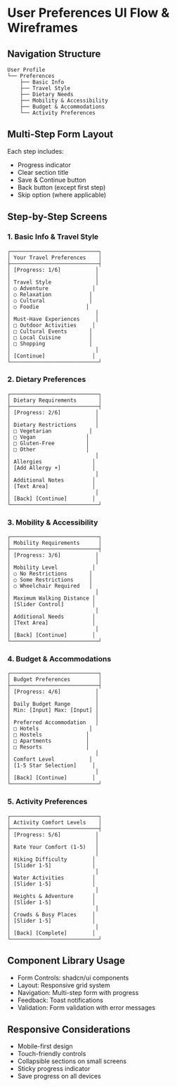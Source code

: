# User Preferences UI Flow & Wireframes

## Navigation Structure
```
User Profile
└── Preferences
    ├── Basic Info
    ├── Travel Style
    ├── Dietary Needs
    ├── Mobility & Accessibility
    ├── Budget & Accommodations
    └── Activity Preferences
```

## Multi-Step Form Layout
Each step includes:
- Progress indicator
- Clear section title
- Save & Continue button
- Back button (except first step)
- Skip option (where applicable)

## Step-by-Step Screens

### 1. Basic Info & Travel Style
```
┌────────────────────────────┐
│ Your Travel Preferences    │
├────────────────────────────┤
│ [Progress: 1/6]           │
│                           │
│ Travel Style              │
│ ○ Adventure              │
│ ○ Relaxation            │
│ ○ Cultural              │
│ ○ Foodie               │
│                           │
│ Must-Have Experiences     │
│ □ Outdoor Activities     │
│ □ Cultural Events       │
│ □ Local Cuisine         │
│ □ Shopping              │
│                           │
│ [Continue]               │
└────────────────────────────┘
```

### 2. Dietary Preferences
```
┌────────────────────────────┐
│ Dietary Requirements       │
├────────────────────────────┤
│ [Progress: 2/6]           │
│                           │
│ Dietary Restrictions      │
│ □ Vegetarian            │
│ □ Vegan                │
│ □ Gluten-Free          │
│ □ Other                │
│                           │
│ Allergies                │
│ [Add Allergy +]          │
│                           │
│ Additional Notes         │
│ [Text Area]              │
│                           │
│ [Back] [Continue]        │
└────────────────────────────┘
```

### 3. Mobility & Accessibility
```
┌────────────────────────────┐
│ Mobility Requirements      │
├────────────────────────────┤
│ [Progress: 3/6]           │
│                           │
│ Mobility Level           │
│ ○ No Restrictions       │
│ ○ Some Restrictions     │
│ ○ Wheelchair Required   │
│                           │
│ Maximum Walking Distance │
│ [Slider Control]         │
│                           │
│ Additional Needs         │
│ [Text Area]              │
│                           │
│ [Back] [Continue]        │
└────────────────────────────┘
```

### 4. Budget & Accommodations
```
┌────────────────────────────┐
│ Budget Preferences         │
├────────────────────────────┤
│ [Progress: 4/6]           │
│                           │
│ Daily Budget Range        │
│ Min: [Input] Max: [Input] │
│                           │
│ Preferred Accommodation   │
│ □ Hotels                │
│ □ Hostels              │
│ □ Apartments           │
│ □ Resorts              │
│                           │
│ Comfort Level           │
│ [1-5 Star Selection]     │
│                           │
│ [Back] [Continue]        │
└────────────────────────────┘
```

### 5. Activity Preferences
```
┌────────────────────────────┐
│ Activity Comfort Levels    │
├────────────────────────────┤
│ [Progress: 5/6]           │
│                           │
│ Rate Your Comfort (1-5)   │
│                           │
│ Hiking Difficulty        │
│ [Slider 1-5]             │
│                           │
│ Water Activities         │
│ [Slider 1-5]             │
│                           │
│ Heights & Adventure      │
│ [Slider 1-5]             │
│                           │
│ Crowds & Busy Places     │
│ [Slider 1-5]             │
│                           │
│ [Back] [Complete]        │
└────────────────────────────┘
```

## Component Library Usage
- Form Controls: shadcn/ui components
- Layout: Responsive grid system
- Navigation: Multi-step form with progress
- Feedback: Toast notifications
- Validation: Form validation with error messages

## Responsive Considerations
- Mobile-first design
- Touch-friendly controls
- Collapsible sections on small screens
- Sticky progress indicator
- Save progress on all devices